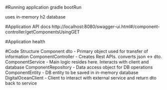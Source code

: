 #Running application
gradle bootRun


uses in-memory h2 database


#Application API docs 
http://localhost:8080/swagger-ui.html#/component-controller/getComponentsUsingGET

#Application health


#Code Structure
Component dto - Primary object used for transfer of information
ComponentController - Creates Rest APIs. converts json <-> dto. 
ComponentService - Main logic resides here. Interacts with client and database
ComponentRepository - Data access object for DB operations
ComponentEntity - DB entity to be saved in in-memory database
DigitalOceanClient - Client to interact with external service and return dto back to service

